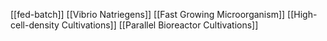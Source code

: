 [[fed-batch]]
[[Vibrio Natriegens]]
[[Fast Growing Microorganism]]
[[High-cell-density Cultivations]]
[[Parallel Bioreactor Cultivations]]

